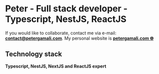 # Peter - Full stack developer - Typescript, NestJS, ReactJS
If you would like to collaborate, contact me via e-mail: **contact@petergamali.com**. My personal website is <a href='https://petergamali.com'>**petergamali.com 🌐**</a>

## Technology stack

**Typescript, NestJS, NextJS and ReactJS expert**









